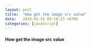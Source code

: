 ```yaml
---
layout: post
title:  "How get the image src value"
date:   2018-05-24 00:18:23 +0700
categories: [javaScript]
---
```


#### How get the image src value